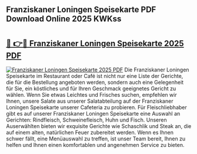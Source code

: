 ## Franziskaner Loningen Speisekarte PDF Download Online 2025 KWKss

# <h2><a href="http://gc9r53.nevu.top/?p=Franziskaner+Loningen+Speisekarte">🔗 👉🔴 Franziskaner Loningen Speisekarte 2025 PDF</a></h2>

[![Franziskaner Loningen Speisekarte 2025 PDF](https://i.imgur.com/dBaPXMq.png)](http://gc9r53.nevu.top/?p=Franziskaner+Loningen+Speisekarte)
Die Franziskaner Loningen Speisekarte im Restaurant oder Café ist nicht nur eine Liste der Gerichte, die für die Bestellung angeboten werden, sondern auch eine Gelegenheit für Sie, ein köstliches und für Ihren Geschmack geeignetes Gericht zu wählen. Wenn Sie etwas Leichtes und Frisches suchen, empfehlen wir Ihnen, unsere Salate aus unserer Salatabteilung auf der Franziskaner Loningen Speisekarte unserer Cafeteria zu probieren. Für Fleischliebhaber gibt es auf unserer Franziskaner Loningen Speisekarte eine Auswahl an Gerichten: Rindfleisch, Schweinefleisch, Huhn und Fisch. Unseren Auserwählten bieten wir exquisite Gerichte wie Schaschlik und Steak an, die auf einem alten, natürlichen Feuer zubereitet werden. Wenn es Ihnen schwer fällt, eine Menüauswahl zu treffen, ist unser Team bereit, Ihnen zu helfen und Ihnen einen komfortablen und angenehmen Service zu bieten.
